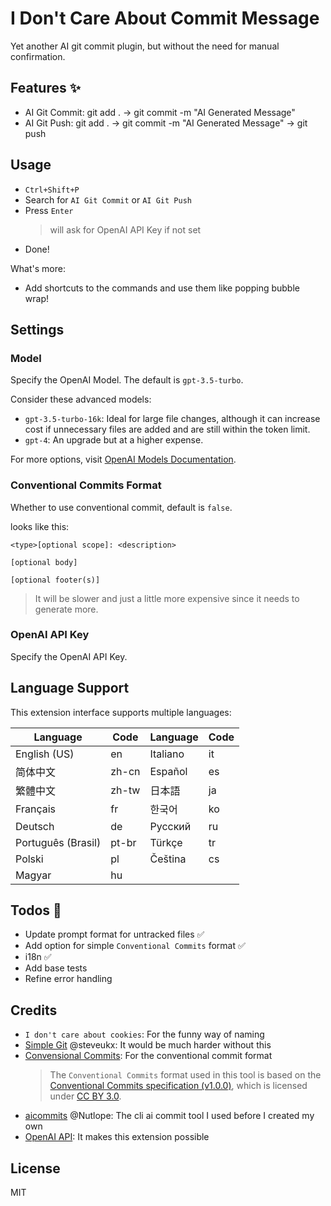 # I Don't Care About Commit Message

Yet another AI git commit plugin, but without the need for manual confirmation.

## Features ✨

- AI Git Commit: git add . -> git commit -m "AI Generated Message"
- AI Git Push: git add . -> git commit -m "AI Generated Message" -> git push

## Usage

- `Ctrl+Shift+P`
- Search for `AI Git Commit` or `AI Git Push`
- Press `Enter`
  > will ask for OpenAI API Key if not set
- Done!

What's more:

- Add shortcuts to the commands and use them like popping bubble wrap!

## Settings

### Model

Specify the OpenAI Model. The default is `gpt-3.5-turbo`.

Consider these advanced models:

- `gpt-3.5-turbo-16k`: Ideal for large file changes, although it can increase cost if unnecessary files are added and are still within the token limit.
- `gpt-4`: An upgrade but at a higher expense.

For more options, visit [OpenAI Models Documentation](https://platform.openai.com/docs/models).

### Conventional Commits Format

Whether to use conventional commit, default is `false`.

looks like this:

```plaintext
<type>[optional scope]: <description>

[optional body]

[optional footer(s)]
```

> It will be slower and just a little more expensive since it needs to generate more.

### OpenAI API Key

Specify the OpenAI API Key.

## Language Support

This extension interface supports multiple languages:

| Language            | Code   | Language            | Code   |
| ------------------- | ------ | ------------------- | ------ |
| English (US)        | en     | Italiano            | it     |
| 简体中文             | zh-cn  | Español             | es     |
| 繁體中文             | zh-tw  | 日本語               | ja     |
| Français            | fr     | 한국어               | ko     |
| Deutsch             | de     | Русский             | ru     |
| Português (Brasil)  | pt-br  | Türkçe              | tr     |
| Polski              | pl     | Čeština             | cs     |
| Magyar              | hu     |                     |        |

## Todos 🎏

- Update prompt format for untracked files ✅
- Add option for simple `Conventional Commits` format ✅
- i18n ✅
- Add base tests
- Refine error handling

## Credits

- `I don't care about cookies`: For the funny way of naming
- [Simple Git](https://github.com/steveukx/git-js) @steveukx: It would be much harder without this
- [Convensional Commits](https://www.conventionalcommits.org/en/v1.0.0/): For the conventional commit format
  > The `Conventional Commits` format used in this tool is based on the [Conventional Commits specification (v1.0.0)](https://www.conventionalcommits.org/en/v1.0.0/), which is licensed under [CC BY 3.0](https://creativecommons.org/licenses/by/3.0/).
- [aicommits](https://github.com/Nutlope/aicommits) @Nutlope: The cli ai commit tool I used before I created my own
- [OpenAI API](https://platform.openai.com/docs/api-reference/chat): It makes this extension possible

## License

MIT
